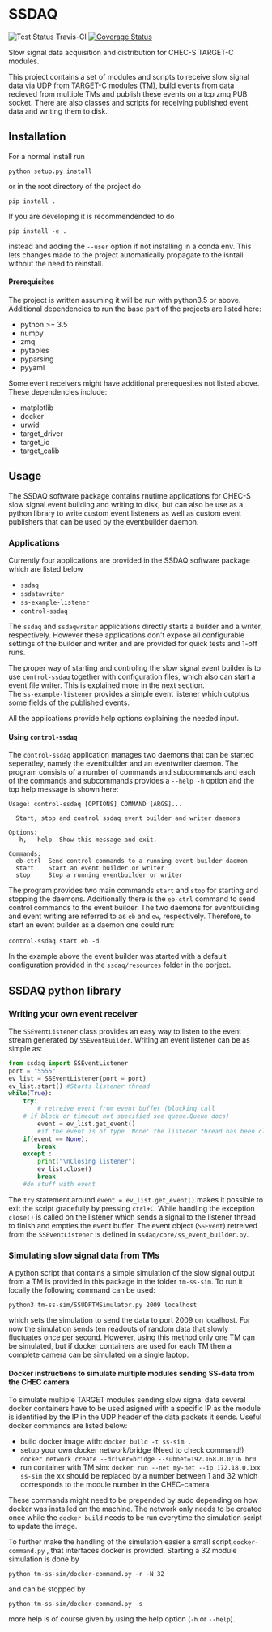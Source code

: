 # SSDAQ 
![Test Status Travis-CI](https://travis-ci.org/sflis/SSDAQ.svg?branch=master) [![Coverage Status](https://coveralls.io/repos/github/sflis/SSDAQ/badge.svg?branch=master)](https://coveralls.io/github/sflis/SSDAQ?branch=master)

Slow signal data acquisition and distribution for CHEC-S TARGET-C modules. 

This project contains a set of modules and scripts to receive slow signal data via UDP from TARGET-C modules (TM), build events from data recieved from multiple TMs and publish these  events on a tcp zmq PUB socket. There are also classes and scripts for receiving published event data and writing them to disk.


## Installation
For a normal install run 

`python setup.py install`

or in the root directory of the project do

`pip install .`

If you are developing it is recommendended to do

`pip install -e .`

instead and adding the `--user` option if not installing in a conda env. This lets changes made to the project automatically propagate to the isntall without the need to reinstall. 

#### Prerequisites

The project is written assuming it will be run with python3.5 or above. Additional dependencies to run the base part of the projects are listed here: 

* python >= 3.5
* numpy
* zmq
* pytables
* pyparsing 
* pyyaml

Some event receivers might have additional prerequesites not listed above. These dependencies include:

* matplotlib
* docker
* urwid
* target_driver
* target_io
* target_calib

## Usage
The SSDAQ software package contains rnutime applications for CHEC-S slow signal event building and writing to disk, but can also be use as a python library to  write custom event listeners as well as custom event publishers that can be used by the eventbuilder daemon.

### Applications
Currently four applications are provided in the SSDAQ software package which are listed below

* `ssdaq`
* `ssdatawriter`
* `ss-example-listener`
* `control-ssdaq`

The `ssdaq` and `ssdaqwriter` applications directly starts a builder and a writer, respectively. However these applications don't expose all configurable settings of the builder and writer and are provided for quick tests and 1-off runs.

The proper way of starting and controling the slow signal event builder is to use `control-ssdaq` together with configuration files, which also can start a event file writer. This is explained more in the next section.  
The `ss-example-listener` provides a simple event listener which outptus some fields of the published events. 

All the applications provide help options explaining the needed input.
#### Using `control-ssdaq`
The `control-ssdaq` application manages two daemons that can be started seperatley, namely the eventbuilder and an eventwriter daemon. The program consists of a number of commands and subcommands and each of the commands and subcommands provides a `--help -h` option and the top help message is shown here:
```
Usage: control-ssdaq [OPTIONS] COMMAND [ARGS]...

  Start, stop and control ssdaq event builder and writer daemons

Options:
  -h, --help  Show this message and exit.

Commands:
  eb-ctrl  Send control commands to a running event builder daemon
  start    Start an event builder or writer
  stop     Stop a running eventbuilder or writer
```

 The program provides two main commands `start` and `stop` for starting and stopping the daemons. Additionally there is the `eb-ctrl` command to send control commands to the event builder. The two daemons for eventbuilding and event writing are referred to as `eb` and `ew`, respectively. Therefore, to start an event builder as a daemon one could run: 
 
 `control-ssdaq start eb -d`. 
 
In the example above the event builder was started with a default configuration provided in the `ssdaq/resources` folder in the porject.  
 
## SSDAQ python library
### Writing your own event receiver
The `SSEventListener` class provides an easy way to listen to the event stream generated by `SSEventBuilder`. Writing an event listener can be as simple as:

```python
from ssdaq import SSEventListener
port = "5555"
ev_list = SSEventListener(port = port)
ev_list.start() #Starts listener thread
while(True):
    try:
    	# retreive event from event buffer (blocking call 
	# if block or timeout not specified see queue.Queue docs)
        event = ev_list.get_event()
    	#if the event is of type 'None' the listener thread has been closed.
	if(event == None):
	    break 
    except :
        print("\nClosing listener")
        ev_list.close() 
        break
    #do stuff with event
```

The `try` statement around `event = ev_list.get_event()` makes it possible to exit the script gracefully by pressing `ctrl+C`. While handling the exception `close()` is called on the listener which sends a signal to the listener thread to finish and empties the event buffer. The event object (`SSEvent`) retreived from the `SSEventListener` is defined in `ssdaq/core/ss_event_builder.py`.

### Simulating slow signal data from TMs
A python script that contains a simple simulation of the slow signal output from a TM is provided in this package in the folder `tm-ss-sim`.
To run it locally the following command can be used:

`python3 tm-ss-sim/SSUDPTMSimulator.py 2009 localhost`

which sets the simulation to send the data to port 2009 on localhost. For now the simulation sends ten readouts of random data that slowly fluctuates once per second. However, using this method only one TM can be simulated, but if docker containers are used for each TM then a complete camera can be simulated on a single laptop. 


#### Docker instructions to simulate multiple modules sending SS-data from the CHEC camera
To simulate multiple TARGET modules sending slow signal data several docker containers have to be used asigned with a specific IP as the module is identified by the IP in the UDP header of the data packets it sends. Useful docker commands are listed below:  

* build docker image with:
	`docker build -t ss-sim .`
* setup your own docker network/bridge (Need to check command!)
	`docker network create --driver=bridge --subnet=192.168.0.0/16 br0`
* run container with TM sim:
	`docker run --net my-net --ip 172.18.0.1xx ss-sim`
the xx should be replaced by a number between 1 and 32 which corresponds to
the module number in the CHEC-camera

These commands might need to be prepended by sudo depending on how docker was installed on the machine. The network only needs to be created once while the `docker build` needs to be run everytime the simulation script to update the image.

To further make the handling of the simulation easier a small script,`docker-command.py` , that interfaces docker is provided. Starting a 32 module simulation is done by

`python tm-ss-sim/docker-command.py -r -N 32`

and can be stopped by

`python tm-ss-sim/docker-command.py -s`

more help is of course given by using the help option (`-h` or `--help`).
